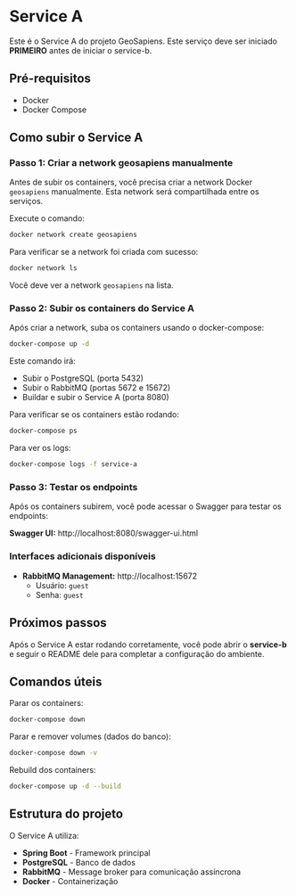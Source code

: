 # Service A

Este é o Service A do projeto GeoSapiens. Este serviço deve ser iniciado **PRIMEIRO** antes de iniciar o service-b.

## Pré-requisitos

- Docker
- Docker Compose

## Como subir o Service A

### Passo 1: Criar a network geosapiens manualmente

Antes de subir os containers, você precisa criar a network Docker `geosapiens` manualmente. Esta network será compartilhada entre os serviços.

Execute o comando:

```bash
docker network create geosapiens
```

Para verificar se a network foi criada com sucesso:

```bash
docker network ls
```

Você deve ver a network `geosapiens` na lista.

### Passo 2: Subir os containers do Service A

Após criar a network, suba os containers usando o docker-compose:

```bash
docker-compose up -d
```

Este comando irá:
- Subir o PostgreSQL (porta 5432)
- Subir o RabbitMQ (portas 5672 e 15672)
- Buildar e subir o Service A (porta 8080)

Para verificar se os containers estão rodando:

```bash
docker-compose ps
```

Para ver os logs:

```bash
docker-compose logs -f service-a
```

### Passo 3: Testar os endpoints

Após os containers subirem, você pode acessar o Swagger para testar os endpoints:

**Swagger UI:** http://localhost:8080/swagger-ui.html

### Interfaces adicionais disponíveis

- **RabbitMQ Management:** http://localhost:15672
  - Usuário: `guest`
  - Senha: `guest`

## Próximos passos

Após o Service A estar rodando corretamente, você pode abrir o **service-b** e seguir o README dele para completar a configuração do ambiente.

## Comandos úteis

Parar os containers:
```bash
docker-compose down
```

Parar e remover volumes (dados do banco):
```bash
docker-compose down -v
```

Rebuild dos containers:
```bash
docker-compose up -d --build
```

## Estrutura do projeto

O Service A utiliza:
- **Spring Boot** - Framework principal
- **PostgreSQL** - Banco de dados
- **RabbitMQ** - Message broker para comunicação assíncrona
- **Docker** - Containerização
